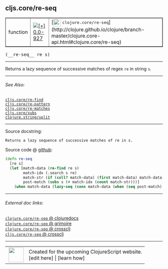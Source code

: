 ## cljs.core/re-seq



 <table border="1">
<tr>
<td>function</td>
<td><a href="https://github.com/cljsinfo/cljs-api-docs/tree/0.0-927"><img valign="middle" alt="[+] 0.0-927" title="Added in 0.0-927" src="https://img.shields.io/badge/+-0.0--927-lightgrey.svg"></a> </td>
<td>
[<img height="24px" valign="middle" src="http://i.imgur.com/1GjPKvB.png"> <samp>clojure.core/re-seq</samp>](http://clojure.github.io/clojure/branch-master/clojure.core-api.html#clojure.core/re-seq)
</td>
</tr>
</table>


 <samp>
(__re-seq__ re s)<br>
</samp>

---

Returns a lazy sequence of successive matches of regex `re` in string `s`.



---


###### See Also:

[`cljs.core/re-find`](../cljs.core/re-find.md)<br>
[`cljs.core/re-pattern`](../cljs.core/re-pattern.md)<br>
[`cljs.core/re-matches`](../cljs.core/re-matches.md)<br>
[`cljs.core/subs`](../cljs.core/subs.md)<br>
[`clojure.string/split`](../clojure.string/split.md)<br>

---


Source docstring:

```
Returns a lazy sequence of successive matches of re in s.
```


Source code @ [github](https://github.com/clojure/clojurescript/blob/r3190/src/cljs/cljs/core.cljs#L8408-L8415):

```clj
(defn re-seq
  [re s]
  (let [match-data (re-find re s)
        match-idx (.search s re)
        match-str (if (coll? match-data) (first match-data) match-data)
        post-match (subs s (+ match-idx (count match-str)))]
    (when match-data (lazy-seq (cons match-data (when (seq post-match) (re-seq re post-match)))))))
```

<!--
Repo - tag - source tree - lines:

 <pre>
clojurescript @ r3190
└── src
    └── cljs
        └── cljs
            └── <ins>[core.cljs:8408-8415](https://github.com/clojure/clojurescript/blob/r3190/src/cljs/cljs/core.cljs#L8408-L8415)</ins>
</pre>

-->

---



###### External doc links:

[`clojure.core/re-seq` @ clojuredocs](http://clojuredocs.org/clojure.core/re-seq)<br>
[`clojure.core/re-seq` @ grimoire](http://conj.io/store/v1/org.clojure/clojure/1.7.0-beta3/clj/clojure.core/re-seq/)<br>
[`clojure.core/re-seq` @ crossclj](http://crossclj.info/fun/clojure.core/re-seq.html)<br>
[`cljs.core/re-seq` @ crossclj](http://crossclj.info/fun/cljs.core.cljs/re-seq.html)<br>

---

 <table>
<tr><td>
<img valign="middle" align="right" width="48px" src="http://i.imgur.com/Hi20huC.png">
</td><td>
Created for the upcoming ClojureScript website.<br>
[edit here] | [learn how]
</td></tr></table>

[edit here]:https://github.com/cljsinfo/cljs-api-docs/blob/master/cljsdoc/cljs.core/re-seq.cljsdoc
[learn how]:https://github.com/cljsinfo/cljs-api-docs/wiki/cljsdoc-files

<!--

This information was too distracting to show to readers, but I'll leave it
commented here since it is helpful to:

- pretty-print the data used to generate this document
- and show how to retrieve that data



The API data for this symbol:

```clj
{:description "Returns a lazy sequence of successive matches of regex `re` in string `s`.",
 :ns "cljs.core",
 :name "re-seq",
 :signature ["[re s]"],
 :history [["+" "0.0-927"]],
 :type "function",
 :related ["cljs.core/re-find"
           "cljs.core/re-pattern"
           "cljs.core/re-matches"
           "cljs.core/subs"
           "clojure.string/split"],
 :full-name-encode "cljs.core/re-seq",
 :source {:code "(defn re-seq\n  [re s]\n  (let [match-data (re-find re s)\n        match-idx (.search s re)\n        match-str (if (coll? match-data) (first match-data) match-data)\n        post-match (subs s (+ match-idx (count match-str)))]\n    (when match-data (lazy-seq (cons match-data (when (seq post-match) (re-seq re post-match)))))))",
          :title "Source code",
          :repo "clojurescript",
          :tag "r3190",
          :filename "src/cljs/cljs/core.cljs",
          :lines [8408 8415]},
 :full-name "cljs.core/re-seq",
 :clj-symbol "clojure.core/re-seq",
 :docstring "Returns a lazy sequence of successive matches of re in s."}

```

Retrieve the API data for this symbol:

```clj
;; from Clojure REPL
(require '[clojure.edn :as edn])
(-> (slurp "https://raw.githubusercontent.com/cljsinfo/cljs-api-docs/catalog/cljs-api.edn")
    (edn/read-string)
    (get-in [:symbols "cljs.core/re-seq"]))
```

-->
